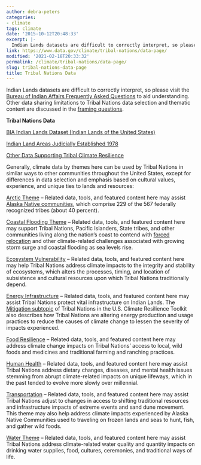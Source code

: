 ```yaml
---
author: debra-peters
categories:
- climate
tags: climate
date: '2015-10-12T20:48:33'
excerpt: |-
  Indian Lands datasets are difficult to correctly interpret, so please visit the [Bureau of Indian Affairs Frequently Asked Questions](https://www.bia.gov/FAQs/) to aid understanding. Other data sharing limitations to Tribal Nations data selection and thematic content are discussed in the…
link: https://www.data.gov/climate/tribal-nations/data-page/
modified: '2021-02-18T20:33:32'
permalink: /climate/tribal-nations/data-page/
slug: tribal-nations-data-page
title: Tribal Nations Data
---
```


Indian Lands datasets are difficult to correctly interpret, so please visit the [Bureau of Indian Affairs Frequently Asked Questions](https://www.bia.gov/FAQs/) to aid understanding. Other data sharing limitations to Tribal Nations data selection and thematic content are discussed in the [framing questions](../framing-questions/).

**Tribal Nations Data**

[BIA Indian Lands Dataset (Indian Lands of the United States)](https://catalog.data.gov/dataset/native-american-lands-from-bia)

[Indian Land Areas Judicially Established 1978](https://www.loc.gov/item/80695449/)

[Other Data Supporting Tribal Climate Resilience](https://catalog.data.gov/dataset?q=&sort=score+desc%2C+name+asc&vocab_category_all=Tribal+Nations&groups=climate5434)

Generally, climate data by themes here can be used by Tribal Nations in similar ways to other communities throughout the United States, except for differences in data selection and emphasis based on cultural values, experience, and unique ties to lands and resources:

[Arctic Theme](../../../climate/arctic-data/) – Related data, tools, and featured content here may assist [Alaska Native communities](https://toolkit.climate.gov/regions/alaska-and-arctic/arctic-peoples-and-ecosystems), which comprise 229 of the 567 federally recognized tribes (about 40 percent).

[Coastal Flooding Theme](https://catalog.data.gov/dataset?vocab_category_all=Coastal+Flooding&groups=climate5434&#topic=coastalflooding_navigation) – Related data, tools, and featured content here may support Tribal Nations, Pacific Islanders, State tribes, and other communities living along the nation’s coast to contend with [forced relocation](https://toolkit.climate.gov/topics/tribal-nations/relocation) and other climate-related challenges associated with growing storm surge and coastal flooding as sea levels rise.

[Ecosystem Vulnerability](https://catalog.data.gov/dataset?vocab_category_all=Ecosystem+Vulnerability&_vocab_category_all_limit=0&groups=climate5434#topic=ecosystem-vulnerability_navigation) – Related data, tools, and featured content here may help Tribal Nations address climate impacts to the integrity and stability of ecosystems, which alters the processes, timing, and location of subsistence and cultural resources upon which Tribal Nations traditionally depend.

[Energy Infrastructure](https://catalog.data.gov/dataset?vocab_category_all=Energy+Infrastructure&groups=climate5434#topic=energy-infrastructure_navigation) – Related data, tools, and featured content here may assist Tribal Nations protect vital infrastructure on Indian Lands. The [Mitigation subtopic](https://toolkit.climate.gov/topics/tribal-nations/mitigation) of Tribal Nations in the U.S. Climate Resilience Toolkit also describes how Tribal Nations are altering energy production and usage practices to reduce the causes of climate change to lessen the severity of impacts experienced.

[Food Resilience](../../foodresilience/food-resilience-data-sets/) – Related data, tools, and featured content here may address climate change impacts on Tribal Nations’ access to local, wild foods and medicines and traditional farming and ranching practices.

[Human Health](https://catalog.data.gov/dataset?vocab_category_all=Human+Health&groups=climate5434#topic=humanhealth_navigation) – Related data, tools, and featured content here may assist Tribal Nations address dietary changes, diseases, and mental health issues stemming from abrupt climate-related impacts on unique lifeways, which in the past tended to evolve more slowly over millennial.

[Transportation](https://catalog.data.gov/dataset?vocab_category_all=Transportation&groups=climate5434#topic=transportation_navigation) – Related data, tools, and featured content here may assist Tribal Nations adjust to changes in access to shifting traditional resources and infrastructure impacts of extreme events and sand dune movement. This theme may also help address climate impacts experienced by Alaska Native Communities used to traveling on frozen lands and seas to hunt, fish, and gather wild foods.

[Water Theme](https://catalog.data.gov/dataset?groups=climate5434&vocab_category_all=Water#topic=water_navigation) – Related data, tools, and featured content here may assist Tribal Nations address climate-related water quality and quantity impacts on drinking water supplies, food, cultures, ceremonies, and traditional ways of life.

